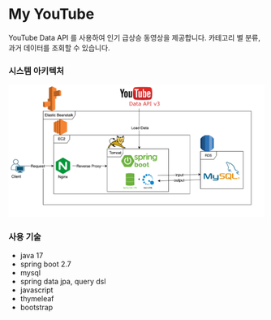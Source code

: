 # My YouTube

YouTube Data API 를 사용하여 인기 급상승 동영상을 제공합니다.
카테고리 별 분류, 과거 데이터를 조회할 수 있습니다.

### 시스템 아키텍처
![img.png](img.png)

### 사용 기술
- java 17
- spring boot 2.7
- mysql
- spring data jpa, query dsl
- javascript
- thymeleaf
- bootstrap
